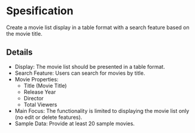 # Spesification
Create a movie list display in a table format with a search feature based on the movie title.

## Details
- Display: The movie list should be presented in a table format.
- Search Feature: Users can search for movies by title.
- Movie Properties:
  - Title (Movie Title)
  - Release Year
  - Director
  - Total Viewers
- Main Focus: The functionality is limited to displaying the movie list only (no edit or delete features).
- Sample Data: Provide at least 20 sample movies.
